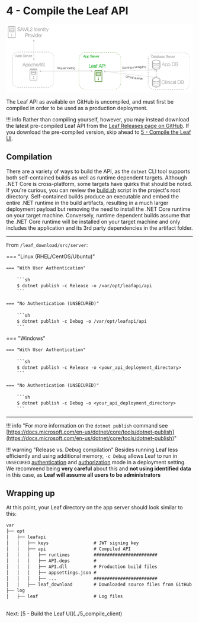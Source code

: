 # 4 - Compile the Leaf API

![Infra](../images/infra_app_focus.png "Architecure-Focus-Example") 

The Leaf API as available on GitHub is uncompiled, and must first be compiled in order to be used as a production deployment.

!!! info
    Rather than compiling yourself, however, you may instead download the latest pre-compiled Leaf API from the [Leaf Releases page on GitHub](https://github.com/uwrit/leaf/releases). If you download the pre-compiled version, skip ahead to [5 - Compile the Leaf UI](../5_compile_client).

## Compilation
There are a variety of ways to build the API, as the `dotnet` CLI tool supports both self-contained builds as well as runtime dependent targets. Although .NET Core is cross-platform, some targets have quirks that should be noted. If you're curious, you can review the [build.sh](https://github.com/uwrit/leaf/blob/master/build.sh) script in the project's root directory. Self-contained builds produce an executable and embed the entire .NET runtime in the build artifacts, resulting in a much larger deployment payload but removing the need to install the .NET Core runtime on your target machine. Conversely, runtime dependent builds assume that the .NET Core runtime will be installed on your target machine and only includes the application and its 3rd party dependencies in the artifact folder.

---
From `/leaf_download/src/server`: 

=== "Linux (RHEL/CentOS/Ubuntu)"

    === "With User Authentication"

        ```sh
        $ dotnet publish -c Release -o /var/opt/leafapi/api
        ```

    === "No Authentication (UNSECURED)"

        ```sh
        $ dotnet publish -c Debug -o /var/opt/leafapi/api
        ```

=== "Windows"

    === "With User Authentication"

        ```sh
        $ dotnet publish -c Release -o <your_api_deployment_directory>
        ```

    === "No Authentication (UNSECURED)"

        ```sh
        $ dotnet publish -c Debug -o <your_api_deployment_directory>
        ```
---

!!! info "For more information on the `dotnet publish` command see [https://docs.microsoft.com/en-us/dotnet/core/tools/dotnet-publish](https://docs.microsoft.com/en-us/dotnet/core/tools/dotnet-publish)"

!!! warning "Release vs. Debug compilation"
    Besides running Leaf less efficiently and using additional memory, `-c Debug` allows Leaf to run in `UNSECURED` [authentication](../6_appsettings#authentication) and [authorization](../6_appsettings#authorization) mode in a deployment setting. We recommend being **very careful** about this and **not using identified data** in this case, as **Leaf will assume all users to be administrators**

## Wrapping up

At this point, your Leaf directory on the app server should look similar to this:

```
var
├── opt
│   ├── leafapi
│   │   ├── keys                 # JWT signing key
│   │   ├── api                  # Compiled API
│   │   │   ├── runtimes         ########################
│   │   │   ├── API.deps         #
│   │   │   ├── API.dll          # Production build files
│   │   │   ├── appsettings.json #
│   │   │   ├── ...              ########################
│   │   ├── leaf_download        # Downloaded source files from GitHub
├── log
│   ├── leaf                     # Log files
```

<br>
Next: [5 - Build the Leaf UI](../5_compile_client)